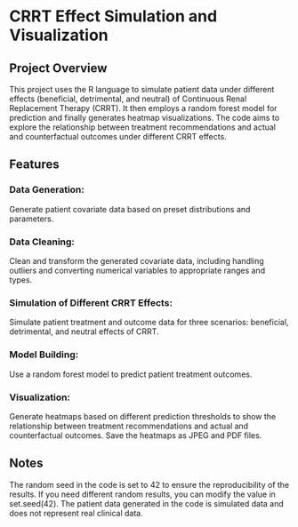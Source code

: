 # CRRT Effect Simulation and Visualization
## Project Overview
This project uses the R language to simulate patient data under different effects (beneficial, detrimental, and neutral) of Continuous Renal Replacement Therapy (CRRT). It then employs a random forest model for prediction and finally generates heatmap visualizations. The code aims to explore the relationship between treatment recommendations and actual and counterfactual outcomes under different CRRT effects.

## Features
### Data Generation: 
Generate patient covariate data based on preset distributions and parameters.
### Data Cleaning: 
Clean and transform the generated covariate data, including handling outliers and converting numerical variables to appropriate ranges and types.
### Simulation of Different CRRT Effects: 
Simulate patient treatment and outcome data for three scenarios: beneficial, detrimental, and neutral effects of CRRT.
### Model Building: 
Use a random forest model to predict patient treatment outcomes.
### Visualization: 
Generate heatmaps based on different prediction thresholds to show the relationship between treatment recommendations and actual and counterfactual outcomes. Save the heatmaps as JPEG and PDF files.

## Notes
The random seed in the code is set to 42 to ensure the reproducibility of the results. If you need different random results, you can modify the value in set.seed(42).
The patient data generated in the code is simulated data and does not represent real clinical data.
